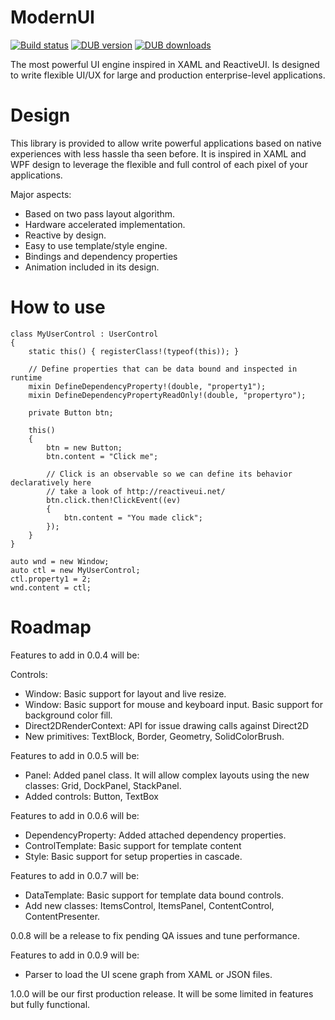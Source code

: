 ModernUI
========

[![Build status](https://ci.appveyor.com/api/projects/status/xwtq3jpfa1la0fnv?svg=true)](https://ci.appveyor.com/project/jairov4/modernui)
[![DUB version](https://img.shields.io/dub/v/modernui.svg)](https://code.dlang.org/packages/modernui)
[![DUB downloads](https://img.shields.io/dub/dt/modernui.svg)](https://code.dlang.org/packages/modernui)

The most powerful UI engine inspired in XAML and ReactiveUI. 
Is designed to write flexible UI/UX for large and production enterprise-level applications.

Design
======

This library is provided to allow write powerful applications based on native experiences with less hassle tha seen before.
It is inspired in XAML and WPF design to leverage the flexible and full control of each pixel of your applications.

Major aspects:

- Based on two pass layout algorithm.
- Hardware accelerated implementation.
- Reactive by design.
- Easy to use template/style engine.
- Bindings and dependency properties
- Animation included in its design.

How to use
==========

    class MyUserControl : UserControl
    {
    	static this() { registerClass!(typeof(this)); }

        // Define properties that can be data bound and inspected in runtime
        mixin DefineDependencyProperty!(double, "property1");
        mixin DefineDependencyPropertyReadOnly!(double, "propertyro");

        private Button btn;

        this()
        {
            btn = new Button;
            btn.content = "Click me";

            // Click is an observable so we can define its behavior declaratively here
            // take a look of http://reactiveui.net/
            btn.click.then!ClickEvent((ev) 
            {
                btn.content = "You made click";
            });
        }
    }

    auto wnd = new Window;
    auto ctl = new MyUserControl;
    ctl.property1 = 2;
    wnd.content = ctl;

Roadmap
=======

Features to add in 0.0.4 will be:

Controls:
- Window: Basic support for layout and live resize. 
- Window: Basic support for mouse and keyboard input. Basic support for background color fill.
- Direct2DRenderContext: API for issue drawing calls against Direct2D
- New primitives: TextBlock, Border, Geometry, SolidColorBrush.

Features to add in 0.0.5 will be:

- Panel: Added panel class. It will allow complex layouts using the new classes: Grid, DockPanel, StackPanel.
- Added controls: Button, TextBox

Features to add in 0.0.6 will be:

- DependencyProperty: Added attached dependency properties.
- ControlTemplate: Basic support for template content
- Style: Basic support for setup properties in cascade.

Features to add in 0.0.7 will be:

- DataTemplate: Basic support for template data bound controls.
- Add new classes: ItemsControl, ItemsPanel, ContentControl, ContentPresenter.

0.0.8 will be a release to fix pending QA issues and tune performance.

Features to add in 0.0.9 will be:

- Parser to load the UI scene graph from XAML or JSON files.

1.0.0 will be our first production release. It will be some limited in features but fully functional.
